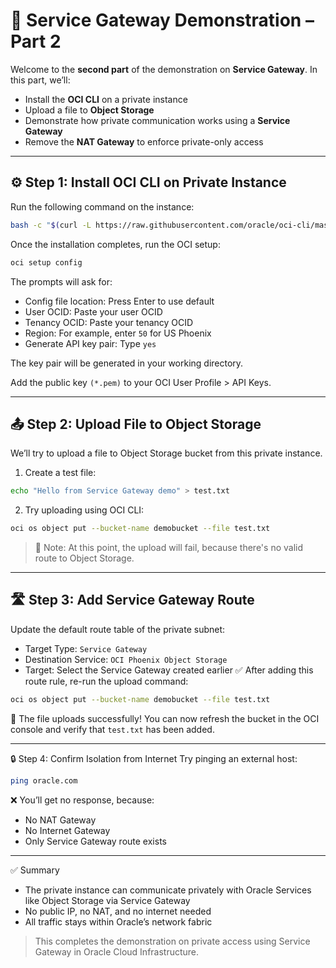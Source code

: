 # 🧪 Service Gateway Demonstration – Part 2

Welcome to the **second part** of the demonstration on **Service Gateway**. In this part, we’ll:

- Install the **OCI CLI** on a private instance
- Upload a file to **Object Storage**
- Demonstrate how private communication works using a **Service Gateway**
- Remove the **NAT Gateway** to enforce private-only access

---

## ⚙️ Step 1: Install OCI CLI on Private Instance

Run the following command on the instance:

```bash
bash -c "$(curl -L https://raw.githubusercontent.com/oracle/oci-cli/master/scripts/install/install.sh)"
```

Once the installation completes, run the OCI setup:

```bash
oci setup config
```

The prompts will ask for:
- Config file location: Press Enter to use default
- User OCID: Paste your user OCID
- Tenancy OCID: Paste your tenancy OCID
- Region: For example, enter `50` for US Phoenix
- Generate API key pair: Type `yes`

The key pair will be generated in your working directory.

Add the public key `(*.pem)` to your OCI User Profile > API Keys.

---

## 📤 Step 2: Upload File to Object Storage
We’ll try to upload a file to Object Storage bucket from this private instance.

1. Create a test file:
```bash
echo "Hello from Service Gateway demo" > test.txt
```

2. Try uploading using OCI CLI:
  ```bash
oci os object put --bucket-name demobucket --file test.txt
```
> 🚫 Note: At this point, the upload will fail, because there's no valid route to Object Storage.

---

## 🛣️ Step 3: Add Service Gateway Route
Update the default route table of the private subnet:
- Target Type: `Service Gateway`
- Destination Service: `OCI Phoenix Object Storage`
- Target: Select the Service Gateway created earlier
✅ After adding this route rule, re-run the upload command:
```bash
oci os object put --bucket-name demobucket --file test.txt
```
🎉 The file uploads successfully!
You can now refresh the bucket in the OCI console and verify that `test.txt` has been added.

---

🔒 Step 4: Confirm Isolation from Internet
Try pinging an external host:
```bash
ping oracle.com
```

❌ You’ll get no response, because:
- No NAT Gateway
- No Internet Gateway
- Only Service Gateway route exists

---

✅ Summary
- The private instance can communicate privately with Oracle Services like Object Storage via Service Gateway
- No public IP, no NAT, and no internet needed
- All traffic stays within Oracle’s network fabric
> This completes the demonstration on private access using Service Gateway in Oracle Cloud Infrastructure.
